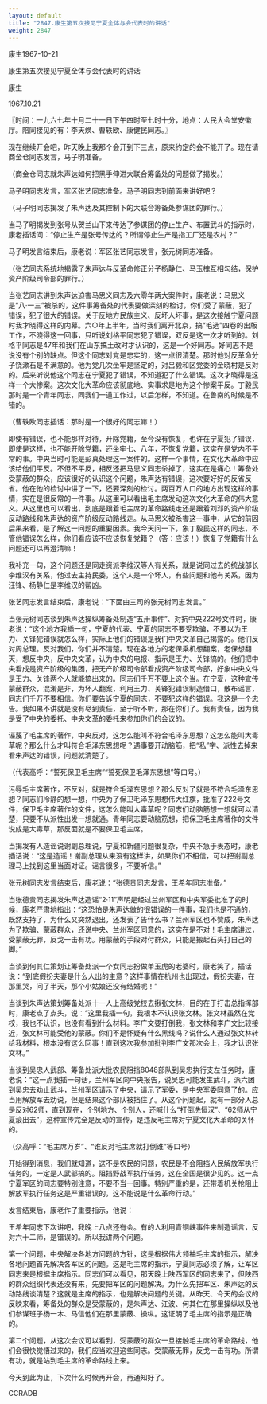 ```yaml
---
layout: default
title: "2847.康生第五次接见宁夏全体与会代表时的讲话"
weight: 2847
---
```


康生1967-10-21

康生第五次接见宁夏全体与会代表时的讲话

康生

1967.10.21

〖时间：一九六七年十月二十一日下午四时至七时十分，地点：人民大会堂安徽厅。陪同接见的有：李天焕、曹轶欧、康健民同志。〗

现在继续开会吧，昨天晚上我那个会开到下三点，原来约定的会不能开了。现在请商金仓同志发言，马子明准备。

（商金仓同志就朱声达如何把黑手伸进大联合筹备处的问题做了揭发。）

马子明同志发言，军区张艺同志准备。马子明同志到前面来讲好吧？

（马子明同志揭发了朱声达及其控制下的大联合筹备处参谋团的罪行。）

当马子明揭发到张号从贺兰山下来传达了参谋团的停止生产、布置武斗的指示时，康老插话问：“停止生产是张号传达的？所谓停止生产是指工厂还是农村？”

马子明发言结束后，康老说：军区张艺同志发言，张元树同志准备。

（张艺同志系统地揭露了朱声达与反革命修正分子杨静仁、马玉槐互相勾结，保护资产阶级司令部的罪行。）

当张艺同志讲到朱声达迫害马思义同志及六零年两大案件时，康老说：马思义是“八·一三”被杀的，这件事筹备处的代表要做深刻的检讨，你们受了蒙蔽，犯了错误，犯了很大的错误。关于反地方民族主义、反坏人坏事，是这次接触宁夏问题时我才晓得这样的内幕。六○年上半年，当时我们离开北京，搞“毛选”四卷的出版工作，不晓得这一回事，只听说刘格平同志犯了错误，双反是这一次才听到的。刘格平同志是47年和我们在山东搞土改时才认识的，这是一个好同志。好同志不是说没有个别的缺点。但这个同志对党是忠实的，这一点很清楚。那时他对反革命分子饶漱石是不满意的。他为党几次坐牢是坚定的，对吕毅和区党委的金晓村是反对的。后来听说他这个同志在宁夏犯了错误，不知道犯了什么错误。这次才晓得是这样一个大惨案。这次文化大革命应该彻底地、实事求是地为这个惨案平反。丁毅民那时是一个青年同志，同我们一道工作过，以后怎样，不知道。在鲁南的时候是不错的。

（曹轶欧同志插话：那时是一个很好的同志嘛！）

即使有错误，也不能那样对待，开除党籍，至今没有恢复，也许在宁夏犯了错误，即使是这样，也不能开除党籍，还坐牢七、八年，不恢复党籍，这实在是党内不平常的事。中央当时可能是彭真处理这一案件的。这样一个事情，在文化大革命中应该给他们平反。不但不平反，相反还把马思义同志杀掉了，这实在是痛心！筹备处受蒙蔽的群众，应该很好的认识这个问题，朱声达有错误，这次要好好的反省反省。他在他的检讨中讲了一下，还要深刻的检讨。两百万人口的地方出现这样的事情，实在是很反常的一件事。从这里可以看出毛主席发动这次文化大革命的伟大意义。从这里也可以看出，到底是跟着毛主席的革命路线走还是跟着刘邓的资产阶级反动路线和朱声达的资产阶级反动路线走。从马思义被杀害这一事中，从它的前因后果来看，是了解这一问题的重要因素。我今天问一下，象丁毅民这样的同志，不管他错误怎么样，你们看应该不应该恢复党籍？（答：应该！）恢复了党籍有什么问题还可以再澄清嘛！

我补充一句，这个问题还是同走资派李维汉等人有关系，就是说同过去的统战部长李维汉有关系，他过去主持民委，这个人是一个坏人，有些问题和他有关系，因为汪锋、杨静仁是李维汉的帮凶。

张艺同志发言结束后，康老说：“下面由三司的张元树同志发言。”

当张元树同志谈到朱声达操纵筹备处制造“五卅事件”、对抗中央222号文件时，康老说：“这个地方我插一句，宁夏的代表、宁夏的同志不要受欺骗，不要以为王力、关锋犯错误就怎么样，实际上他们的错误是我们中央文革自己揭露的。他们反对周总理。反对我们，你们并不清楚。现在各地方的老保乘机想翻案，老保想翻天，想反中央，反中央文革，认为中央的电报、指示是王力、关锋搞的。他们把中央看成是资产阶级的集团，把无产阶级司令部看成资产阶级司令部，好象中央文件是王力、关锋两个人就能搞出来的。同志们千万不要上这个当。在宁夏，这种宣传蒙蔽群众，混淆是非，为坏人翻案，利用王力、关锋犯错误制造借口，散布谣言，同志们千万不要相信。你们要告诉宁夏的同志，不要犯这样的错误。我这是一个忠告。我如果不讲就是没有尽到责任，至于听不听，那在你们了。我有责任，因为我是受了中央的委托、中央文革的委托来参加你们的会议的。

诬蔑了毛主席的著作，中央反对，这怎么能叫不符合毛泽东思想？这怎么能叫大毒草呢？那么什么才叫符合毛泽东思想呢？遇事要开动脑筋，把“私”字、派性去掉来看朱声达的错误，问题就清楚了。

（代表高呼：“誓死保卫毛主席”“誓死保卫毛泽东思想”等口号。）

污辱毛主席著作，不反对，就是符合毛泽东思想？那么反对了就是不符合毛泽东思想？同志们冷静的想一想，中央为了保卫毛泽东思想伟大红旗，批准了222号文件，保卫毛主席著作的文件，这怎么能叫大毒草呢？同志们动脑筋想一想就可以清楚，只要不从派性出发一想就通。青年同志要动脑筋想，把保卫毛主席著作的文件说成是大毒草，那反面就是不要保卫毛主席。

当揭发有人造谣说谢副总理说，宁夏和新疆问题很复杂，中央不急于表态时，康老插话说：“这是造谣！谢副总理从来没有这样讲，如果你们不相信，可以把谢副总理马上找到这里当面对证。谣言很多，不要听信。”

张元树同志发言结束后，康老说：“张德贵同志发言，王希年同志准备。”

当张德贵同志揭发朱声达造谣“2·11”声明是经过兰州军区和中央军委批准了的时候，康老严肃地指出：“这恐怕是朱声达做的很错误的一件事，我们也是不通的，既然支持了，为什么又突然退出，还发表了告什么书？兰州军区也不赞成，朱声达为了欺骗、蒙蔽群众，还说中央、兰州军区同意的，这实在是不对！毛主席讲过，受蒙蔽无罪，反戈一击有功。用蒙蔽的手段对付群众，只能是搬起石头打自己的脚。”

当谈到何其仁策划让筹备处派一个女同志扮做单玉虎的老婆时，康老笑了，插话说：“到底假扮夫妻是什么人出的主意？这样事情在杭州也出现过，假扮夫妻，在那里哭，问了半天，那个小姑娘还没有结婚呢！”

当谈到朱声达策划筹备处派十一人上高级党校去揪张文林，目的在于打击总指挥部时，康老点了点头，说：“这里我插一句，我根本不认识张文林。张文林虽然在党校，我也不认识，也没有看到什么材料。李广文要打倒我，张文林和李广文比较接近，张文林可能受他的蒙蔽。你们不是怀疑有什么黑线吗？说什么人通过张文林转给我材料，根本没有这么回事！直到这次我参加批判李广文那次会上，我才认识张文林。”

当谈到吴忠人武部、筹备处派大批农民阻挡8048部队到吴忠执行支左任务时，康老说：“这一点我插一句话，兰州军区向中央报告，说吴忠可能发生武斗，派六团到吴忠去劝止武斗，兰州军区请示了中央，请示了军委，是中央军委同意了的。应当用解放军去劝说，但是结果这个部队被挡住了。从这个问题起，就有一部分人总是反对62师，直到现在，个别地方、个别人，还喊什么“打倒冼恒汉”、“62师从宁夏滚出去”，这种宣传完全是反动的宣传，是违反毛主席对宁夏文化大革命的关怀的。

（众高呼：“毛主席万岁”、“谁反对毛主席就打倒谁”等口号）

开始得到消息，我们就知道，这不是农民的问题，农民是不会阻挡人民解放军执行任务的，一定是人武部搞的。阻挡野战军执行任务，这在全国是很少见的。这一点宁夏军区的同志要特别注意，不要不当一回事。特别严重的是，还带着机关枪阻止解放军执行任务这是严重错误的，这不能说是什么革命行动。”

发言结束后，康老作了重要指示，他说：

王希年同志下次讲吧，我晚上八点还有会。有的人利用青铜峡事件来制造谣言，反对六十二师，是错误的。所以我讲两个问题。

第一个问题，中央解决各地方问题的方针，这是根据伟大领袖毛主席的指示，解决各地问题首先解决各军区的问题。这是毛主席的指示，宁夏同志必须了解，让军区同志来是根据主席指示。同志们可以看见，那天晚上陕西军区的同志来了，但陕西的群众组织代表还没有来，先要把军区的问题解决。为什么先把军区、朱声达的反动路线谈清楚？这就是主席的指示，也是解决问题的关键。从昨天、今天的会议的反映来看，筹备处的群众是受蒙蔽的，是朱声达、江波、何其仁在那里操纵以及他们参谋班子杨一木、马信他们在那里蒙蔽、操纵。这证明了毛主席的指示是正确的。

第二个问题，从这次会议可以看到，受蒙蔽的群众一旦接触毛主席的革命路线，他们会很快觉悟过来的，我们应当欢迎这些同志。受蒙蔽无罪，反戈一击有功。所谓有功，就是站到毛主席的革命路线上来。

今天到此为止，下次什么时候再开会，再通知好了。

CCRADB

